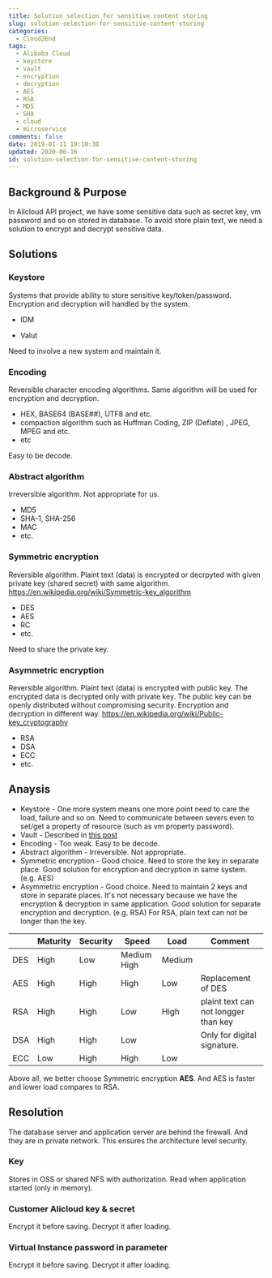 ```yaml
---
title: Solution selection for sensitive content storing
slug: solution-selection-for-sensitive-content-storing
categories:
  - Cloud2End
tags:
  - Alibaba Cloud
  - keystore
  - vault
  - encryption
  - decryption
  - AES
  - RSA
  - MD5
  - SHA
  - cloud
  - microservice
comments: false
date: 2019-01-11 19:10:38
updated: 2020-06-16
id: solution-selection-for-sensitive-content-storing
---
```



## Background & Purpose

In Alicloud API project, we have some sensitive data such as secret key, vm password and so on stored in database. To avoid store plain text, we need a solution to encrypt and decrypt sensitive data. 

## Solutions

### Keystore

Systems that provide ability to store sensitive key/token/password. Encryption and decryption will handled by the system.

* IDM

* Valut

Need to involve a new system and maintain it. 

### Encoding

Reversible character encoding algorithms. Same algorithm will be used for encryption and decryption.

* HEX, BASE64 (BASE##), UTF8 and etc.
* compaction algorithm such as Huffman Coding, ZIP (Deflate) , JPEG, MPEG and etc.
* etc

Easy to be decode. 

### Abstract algorithm

Irreversible algorithm. Not appropriate for us.

* MD5
* SHA-1, SHA-256
* MAC
* etc.

### Symmetric encryption

Reversible algorithm. Plaint text (data) is encrypted or decrpyted with given private key (shared secret) with same algorithm. https://en.wikipedia.org/wiki/Symmetric-key_algorithm

* DES
* AES
* RC
* etc.

Need to share the private key.

### Asymmetric encryption

Reversible algorithm. Plaint text (data) is encrypted with public key. The encrypted data is decrypted only with private key. The public key can be openly distributed without compromising security. Encryption and decryption in different way.  https://en.wikipedia.org/wiki/Public-key_cryptography

* RSA
* DSA
* ECC
* etc.

## Anaysis

* Keystore - One more system means one more point need to care the load, failure and so on. Need to communicate between severs even to set/get a property of resource (such as vm property password). 
* Vault - Described in [this post](2019-02-27-encrypt-decrypt-and-store-sensitive-content-with-hashicorp-vault.md)
* Encoding - Too weak. Easy to be decode.
* Abstract algorithm - Irreversible. Not appropriate.
* Symmetric encryption - Good choice. Need to store the key in separate place. Good solution for encryption and decryption in same system. (e.g. AES)
* Asymmetric encryption - Good choice. Need to maintain 2 keys and store in separate places. It's not necessary because we have the encryption & decryption in same application. Good solution for separate encryption and decryption. (e.g. RSA)  For RSA, plain text can not be longer than the key.

|	|Maturity	|Security	|Speed	|Load	|Comment	|
|---	|---	|---	|---	|---	|---	|
|DES	|High	|Low	|Medium High	|Medium	|	|
|AES	|High	|High	|High	|Low	|Replacement of DES	|
|RSA	|High	|High	|Low	|High	|plaint text can not longger than key	|
|DSA	|High	|High	|Low	|	|Only for digital signature.	|
|ECC	|Low	|High	|High	|Low	|	|

Above all, we better choose Symmetric encryption **AES**.  And AES is faster and lower load compares to RSA.

## Resolution

The database server and application server are behind the firewall. And they are in private network. This ensures the architecture level security.

### Key

 Stores in OSS or shared NFS with authorization. Read when application started (only in memory).

### Customer Alicloud key & secret

Encrypt it before saving. Decrypt it after loading.

### Virtual Instance password in parameter

Encrypt it before saving. Decrypt it after loading.




